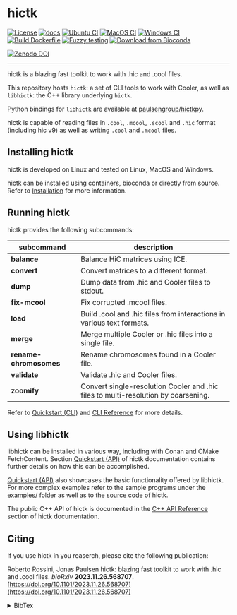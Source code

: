 <!--
Copyright (C) 2023 Roberto Rossini <roberros@uio.no>

SPDX-License-Identifier: MIT
-->

# hictk

[![License](https://img.shields.io/badge/license-MIT-green)](./LICENSE)
[![docs](https://readthedocs.org/projects/hictk/badge/?version=latest)](https://hictk.readthedocs.io/en/latest/?badge=latest)
[![Ubuntu CI](https://github.com/paulsengroup/hictk/actions/workflows/ubuntu-ci.yml/badge.svg)](https://github.com/paulsengroup/hictk/actions/workflows/ubuntu-ci.yml)
[![MacOS CI](https://github.com/paulsengroup/hictk/actions/workflows/macos-ci.yml/badge.svg)](https://github.com/paulsengroup/hictk/actions/workflows/macos-ci.yml)
[![Windows CI](https://github.com/paulsengroup/hictk/actions/workflows/windows-ci.yml/badge.svg)](https://github.com/paulsengroup/hictk/actions/workflows/windows-ci.yml)
[![Build Dockerfile](https://github.com/paulsengroup/hictk/actions/workflows/build-dockerfile.yml/badge.svg)](https://github.com/paulsengroup/hictk/actions/workflows/build-dockerfile.yml)
[![Fuzzy testing](https://github.com/paulsengroup/hictk/actions/workflows/fuzzy-testing.yml/badge.svg)](https://github.com/paulsengroup/hictk/actions/workflows/fuzzy-testing.yml)
[![Download from Bioconda](https://img.shields.io/conda/vn/bioconda/hictk?label=bioconda&logo=Anaconda)](https://anaconda.org/bioconda/hictk)

[![Zenodo DOI](https://zenodo.org/badge/DOI/10.5281/zenodo.8214220.svg)](https://doi.org/10.5281/zenodo.8214220)

---

hictk is a blazing fast toolkit to work with .hic and .cool files.

This repository hosts `hictk`: a set of CLI tools to work with Cooler, as well as `libhictk`: the C++ library underlying `hictk`.

Python bindings for `libhictk` are available at [paulsengroup/hictkpy](https://github.com/paulsengroup/hictkpy).

hictk is capable of reading files in `.cool`, `.mcool`, `.scool` and `.hic` format (including hic v9) as well as writing `.cool` and `.mcool` files.

## Installing hictk

hictk is developed on Linux and tested on Linux, MacOS and Windows.

hictk can be installed using containers, bioconda or directly from source. Refer to [Installation](https://hictk.readthedocs.io/en/latest/installation.html) for more information.

## Running hictk

hictk provides the following subcommands:

| subcommand             | description                                                                         |
|------------------------|-------------------------------------------------------------------------------------|
| __balance__            | Balance HiC matrices using ICE.                                                     |
| __convert__            | Convert matrices to a different format.                                             |
| __dump__               | Dump data from .hic and Cooler files to stdout.                                     |
| __fix-mcool__          | Fix corrupted .mcool files.                                                         |
| __load__               | Build .cool and .hic files from interactions in various text formats.               |
| __merge__              | Merge multiple Cooler or .hic files into a single file.                             |
| __rename-chromosomes__ | Rename chromosomes found in a Cooler file.                                          |
| __validate__           | Validate .hic and Cooler files.                                                     |
| __zoomify__            | Convert single-resolution Cooler and .hic files to multi-resolution by coarsening.  |

Refer to [Quickstart (CLI)](https://hictk.readthedocs.io/en/latest/quickstart_cli.html) and [CLI Reference](https://hictk.readthedocs.io/en/latest/cli_reference.html) for more details.

## Using libhictk

libhictk can be installed in various way, including with Conan and CMake FetchContent. Section [Quickstart (API)](https://hictk.readthedocs.io/en/latest/quickstart_api.html) of hictk documentation contains further details on how this can be accomplished.

[Quickstart (API)](https://hictk.readthedocs.io/en/latest/quickstart_api.html) also showcases the basic functionality offered by libhictk. For more complex examples refer to the sample programs under the [examples/](./examples/) folder as well as to the [source code](./src/hictk/) of hictk.

The public C++ API of hictk is documented in the [C++ API Reference](https://hictk.readthedocs.io/en/latest/cpp_api/index.html) section of hictk documentation.

## Citing

If you use hictk in you reaserch, please cite the following publication:

Roberto Rossini, Jonas Paulsen hictk: blazing fast toolkit to work with .hic and .cool files.
_bioRxiv_ __2023.11.26.568707__. [https://doi.org/10.1101/2023.11.26.568707](https://doi.org/10.1101/2023.11.26.568707)

<details>
<summary>BibTex</summary>

```bibtex
@article {hictk,
	author = {Roberto Rossini and Jonas Paulsen},
	title = {hictk: blazing fast toolkit to work with .hic and .cool files},
	elocation-id = {2023.11.26.568707},
	year = {2023},
	doi = {10.1101/2023.11.26.568707},
	publisher = {Cold Spring Harbor Laboratory},
	URL = {https://www.biorxiv.org/content/early/2023/11/27/2023.11.26.568707},
	eprint = {https://www.biorxiv.org/content/early/2023/11/27/2023.11.26.568707.full.pdf},
	journal = {bioRxiv}
}
```

</details>
